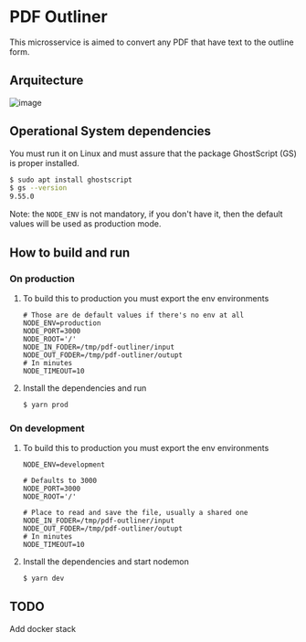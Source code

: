 # PDF Outliner

This microsservice is aimed to convert any PDF that have text to the outline form.

## Arquitecture


![image](https://user-images.githubusercontent.com/1340046/195879934-f9ca1045-ed27-4092-947a-d5b85fcdc69e.png)


## Operational System dependencies

You must run it on Linux and must assure that the package GhostScript (GS) is proper installed.
```bash
$ sudo apt install ghostscript
$ gs --version
9.55.0
```
Note: the `NODE_ENV` is not mandatory, if you don't have it, then the default values will be used as production mode.

## How to build and run

### On production

1. To build this to production you must export the env environments

    ```dotenv
    # Those are de default values if there's no env at all
    NODE_ENV=production
    NODE_PORT=3000
    NODE_ROOT='/'
    NODE_IN_FODER=/tmp/pdf-outliner/input
    NODE_OUT_FODER=/tmp/pdf-outliner/outupt
    # In minutes
    NODE_TIMEOUT=10
    ```

2. Install the dependencies and run
    ```bash
    $ yarn prod
    ```

### On development

1. To build this to production you must export the env environments
    ```dotenv
    NODE_ENV=development

    # Defaults to 3000
    NODE_PORT=3000
    NODE_ROOT='/'

    # Place to read and save the file, usually a shared one
    NODE_IN_FODER=/tmp/pdf-outliner/input
    NODE_OUT_FODER=/tmp/pdf-outliner/outupt
    # In minutes
    NODE_TIMEOUT=10
    ```

2. Install the dependencies and start nodemon
    ```bash
    $ yarn dev
    ```

## TODO

Add docker stack
